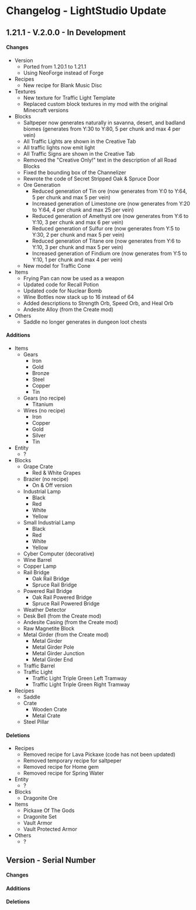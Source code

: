 # Changelog - LightStudio Update

## 1.21.1 - V.2.0.0 - In Development

#### Changes
   - Version
      - Ported from 1.20.1 to 1.21.1
      - Using NeoForge instead of Forge
   - Recipes
      - New recipe for Blank Music Disc
   - Textures
      - New texture for Traffic Light Template
      - Replaced custom block textures in my mod with the original Minecraft versions
   - Blocks
      - Saltpeper now generates naturally in savanna, desert, and badland biomes (generates from Y:30 to Y:80, 5 per chunk and max 4 per vein)
      - All Traffic Lights are shown in the Creative Tab
      - All traffic lights now emit light
      - All Traffic Signs are shown in the Creative Tab
      - Removed the "Creative Only!" text in the description of all Road Blocks
      - Fixed the bounding box of the Channelizer
      - Rewrote the code of Secret Stripped Oak & Spruce Door
      - Ore Generation
         - Reduced generation of Tin ore (now generates from Y:0 to Y:64, 5 per chunk and max 5 per vein)
         - Increased generation of Limestone ore (now generates from Y:20 to Y:64, 4 per chunk and max 25 per vein)
         - Reduced generation of Amethyst ore (now generates from Y:6 to Y:10, 3 per chunk and max 6 per vein)
         - Reduced generation of Sulfur ore (now generates from Y:5 to Y:30, 2 per chunk and max 5 per vein)
         - Reduced generation of Titane ore (now generates from Y:6 to Y:10, 3 per chunk and max 5 per vein)
         - Increased generation of Findium ore (now generates from Y:5 to Y:10, 1 per chunk and max 4 per vein)
      - New model for Traffic Cone
   - Items
      - Frying Pan can now be used as a weapon
      - Updated code for Recall Potion
      - Updated code for Nuclear Bomb
      - Wine Bottles now stack up to 16 instead of 64
      - Added descriptions to Strength Orb, Speed Orb, and Heal Orb
      - Andesite Alloy (from the Create mod)
   - Others
      - Saddle no longer generates in dungeon loot chests

#### Additions
   - Items
      - Gears
         - Iron
         - Gold
         - Bronze
         - Steel
         - Copper
         - Tin
      - Gears (no recipe)
         - Titanium
      - Wires (no recipe)
         - Iron
         - Copper
         - Gold
         - Silver
         - Tin
   - Entity
      - ?
   - Blocks
      - Grape Crate
         - Red & White Grapes
      - Brazier (no recipe)
         - On & Off version
      - Industrial Lamp
         - Black
         - Red
         - White
         - Yellow
      - Small Industrial Lamp
         - Black
         - Red
         - White
         - Yellow
      - Cyber Computer (decorative)
      - Wine Barrel
      - Copper Lamp
      - Rail Bridge
         - Oak Rail Bridge
         - Spruce Rail Bridge
      - Powered Rail Bridge
         - Oak Rail Powered Bridge
         - Spruce Rail Powered Bridge
      - Weather Detector
      - Desk Bell (from the Create mod)
      - Andesite Casing (from the Create mod)
      - Raw Magnetite Block
      - Metal Girder (from the Create mod)
         - Metal Girder
         - Metal Girder Pole
         - Metal Girder Junction
         - Metal Girder End
      - Traffic Barrel
      - Traffic Light
         - Traffic Light Triple Green Left Tramway
         - Traffic Light Triple Green Right Tramway
   - Recipes
      - Saddle
      - Crate
         - Wooden Crate
         - Metal Crate
      - Steel Pillar

#### Deletions
   - Recipes
      - Removed recipe for Lava Pickaxe (code has not been updated)
      - Removed temporary recipe for saltpeper
      - Removed recipe for Home gem
      - Removed recipe for Spring Water
   - Entity   
      - ?
   - Blocks  
      - Dragonite Ore
   - Items   
      - Pickaxe Of The Gods
      - Dragonite Set
      - Vault Armor
      - Vault Protected Armor
   - Others
      - ?

## Version -  Serial Number

#### Changes

#### Additions

#### Deletions
